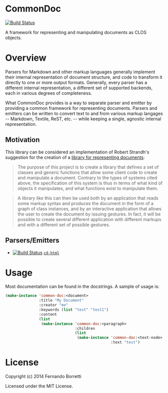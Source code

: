 # CommonDoc

[![Build Status](https://travis-ci.org/CommonDoc/common-doc.svg?branch=master)](https://travis-ci.org/CommonDoc/common-doc)

A framework for representing and manipulating documents as CLOS objects.

# Overview

Parsers for Markdown and other markup languages generally implement their
internal representation of document structure, and code to transform it directly
to one or more output formats. Generally, every parser has a different internal
representation, a different set of supported backends, each in various degrees
of completeness.

What CommonDoc provides is a way to separate parser and emitter by providing a
common framework for representing documents. Parsers and emitters can be written
to convert text to and from various markup langages -- Markdown, Textile, ReST,
etc. -- while keeping a single, agnostic internal representation.

## Motivation

This library can be considered an implementation of Robert Strandh's suggestion
for the creation of a [library for representing documents][strandh]:

>The purpose of this project is to create a library that defines a set of
>classes and generic functions that allow some client code to create and
>manipulate a document. Contrary to the types of systems cited above, the
>specification of this system is thus in terms of what kind of objects it
>manipulates, and what functions exist to manipulate them.

>A library like this can then be used both by an application that reads some
>markup syntax and produces the document in the form of a graph of class
>instances, and by an interactive application that allows the user to create the
>document by issuing gestures. In fact, it will be possible to create several
>different application with different markups and with a different set of
>possible gestures.

[strandh]: http://metamodular.com/Common-Lisp/document-library.html

## Parsers/Emitters

* [![Build Status](https://travis-ci.org/CommonDoc/cd-html.svg)](https://travis-ci.org/CommonDoc/cd-html) [`cd-html`](https://github.com/CommonDoc/cd-html)

# Usage

Most documentation can be found in the docstrings. A sample of usage is:

```lisp
(make-instance 'common-doc:<document>
               :title "My Document"
               :creator "me"
               :keywords (list "test" "test1")
               :content
               (list
                (make-instance 'common-doc:<paragraph>
                               :children
                               (list
                                (make-instance 'common-doc:<text-node>
                                               :text "test")
```

# License

Copyright (c) 2014 Fernando Borretti

Licensed under the MIT License.
